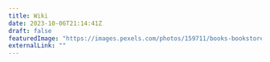 ```yaml
---
title: Wiki
date: 2023-10-06T21:14:41Z
draft: false
featuredImage: "https://images.pexels.com/photos/159711/books-bookstore-book-reading-159711.jpeg"
externalLink: ""
---
```


